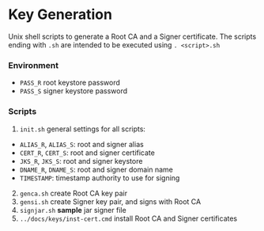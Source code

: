 # Key Generation

Unix shell scripts to generate a Root CA and a Signer certificate. The scripts ending with `.sh` are intended to be executed using
	`. <script>.sh`



### Environment

- `PASS_R` root keystore password
- `PASS_S` signer keystore password



### Scripts

1. `init.sh` general settings for all scripts:

  - `ALIAS_R`, `ALIAS_S`: root and signer alias
  - `CERT_R`, `CERT_S`: root and signer certificate
  - `JKS_R`, `JKS_S`: root and signer keystore
  - `DNAME_R`, `DNAME_S`: root and signer domain name
  - `TIMESTAMP`: timestamp authority to use for signing
2. `genca.sh` create Root CA key pair
3. `gensi.sh` create Signer key pair, and signs with Root CA
4. `signjar.sh` **sample** jar signer file
5. `../docs/keys/inst-cert.cmd` install Root CA and Signer certificates






